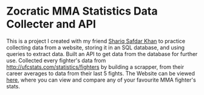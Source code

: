 # Zocratic MMA Statistics Data Collecter and API
This is a project I created with my friend [Shariq Safdar Khan](https://github.com/shariqsk) to practice collecting data from a website, storing it in an SQL database, and using queries to extract data. Built an API to get data from the database for further use. Collected every fighter's data from http://ufcstats.com/statistics/fighters by building a scrapper, from their career averages to data from their last 5 fights. The Website can be viewed [here](https://ufc-fighter-data-api.vercel.app/), where you can view and compare any of your favourite MMA fighter's stats. 
